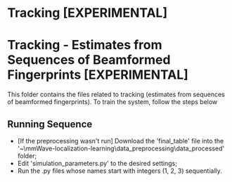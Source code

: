 # Tracking [EXPERIMENTAL]

# Tracking - Estimates from Sequences of Beamformed Fingerprints [EXPERIMENTAL]

This folder contains the files related to tracking (estimates from sequences of beamformed fingerprints). To train the system, follow the steps below

## Running Sequence

- [If the preprocessing wasn't run] Download the 'final_table' file into the '~\mmWave-localization-learning\data_preprocessing\data_processed' folder; 
- Edit 'simulation_parameters.py' to the desired settings;
- Run the .py files whose names start with integers (1, 2, 3) sequentially.
